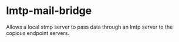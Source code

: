 
# lmtp-mail-bridge


Allows a local stmp server to pass data through an lmtp server to the copious endpoint servers.

